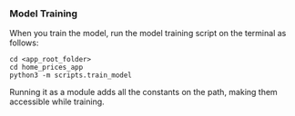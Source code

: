 ### Model Training
When you train the model, run the model training script on the terminal as follows:
```
cd <app_root_folder>
cd home_prices_app
python3 -m scripts.train_model
```
Running it as a module adds all the constants on the path, making them accessible while training.
